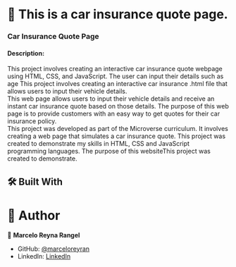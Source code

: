 # 🚗 This is a car insurance quote page.

 ###  Car Insurance Quote Page ###

####  Description: 

This project involves creating an interactive car insurance quote webpage using HTML, CSS, and JavaScript. The user can input their details such as age
This project involves creating an interactive car insurance .html file that allows users to input their vehicle details.   
This web page allows users to input their vehicle details and receive an instant car insurance quote based on those details. 
The purpose of this web page is to provide customers with an easy way to get quotes for their car insurance policy.   
This project was developed as part of the Microverse curriculum.     It involves creating a web page that simulates a car insurance quote.
This project was created to demonstrate my skills in HTML, CSS   and JavaScript programming languages. The purpose of this websiteThis project was created to demonstrate.


## 🛠 Built With <a name="built_with"></a> #####      
# :construction_worker: Author

👤 **Marcelo Reyna Rangel**

- GitHub: [@marceloreyran](https://github.com/marceloreyran)
- LinkedIn: [LinkedIn](https://www.linkedin.com/in/marcelo-reyna-rangel-83b813216/)